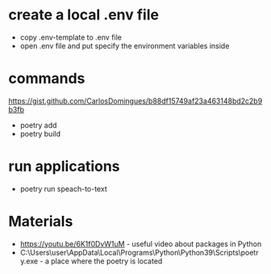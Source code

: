 # create a local .env file

- copy .env-template to .env file
- open .env file and put specify the environment variables inside

# commands

https://gist.github.com/CarlosDomingues/b88df15749af23a463148bd2c2b9b3fb

- poetry add <library>
- poetry build

# run applications

- poetry run speach-to-text

# Materials

- https://youtu.be/6K1f0DvW1uM - useful video about packages in Python
- C:\Users\user\AppData\Local\Programs\Python\Python39\Scripts\poetry.exe - a place where the poetry is located 
